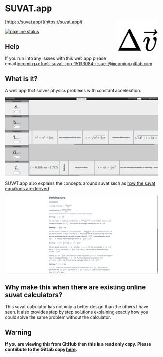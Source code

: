 # SUVAT.app

<img align="right" width="135" src="src/assets/logo.png">

[https://suvat.app/](https://suvat.app/)

[![pipeline status](https://gitlab.com/efunb/suvat-app/badges/master/pipeline.svg)](https://gitlab.com/efunb/suvat-app/commits/master)

## Help

If you run into any issues with this web app please email [incoming+efunb-suvat-app-15193084-issue-@incoming.gitlab.com](mailto:incoming+efunb-suvat-app-15193084-issue-@incoming.gitlab.com)

## What is it?

A web app that solves physics problems with constant acceleration.

![](screenshot.png)

SUVAT.app also explains the concepts around suvat such as [how the suvat equations are derived](https://suvat.app/about.html#deriving).

![](screenshotabout.png)

## Why make this when there are existing online suvat calculators?

This suvat calculator has not only a better design than the others I have seen. It also provides step by step solutions explaining exactly how you could solve the same problem without the calculator.

## **Warning**

**If you are viewing this from GitHub then this is a read only copy. Please contribute to the GitLab copy [here](https://gitlab.com/efunb/suvat-app).**